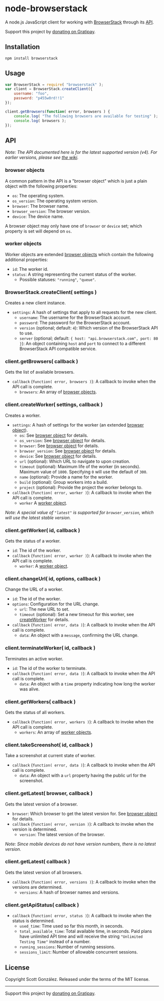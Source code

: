 # node-browserstack

A node.js JavaScript client for working with [BrowserStack](http://browserstack.com) through its [API](https://github.com/browserstack/api).

Support this project by [donating on Gratipay](https://gratipay.com/scottgonzalez/).

## Installation

```
npm install browserstack
```

## Usage

```javascript
var BrowserStack = require( "browserstack" );
var client = BrowserStack.createClient({
	username: "foo",
	password: "p455w0rd!!1"
});

client.getBrowsers(function( error, browsers ) {
	console.log( "The following browsers are available for testing" );
	console.log( browsers );
});
```

## API

*Note: The API documented here is for the latest supported version (v4). For earlier versions, please see [the wiki](https://github.com/scottgonzalez/node-browserstack/wiki/API).*

### browser objects

A common pattern in the API is a "browser object" which is just a plain object with the following properties:

* `os`: The operating system.
* `os_version`: The operating system version.
* `browser`: The browser name.
* `browser_version`: The browser version.
* `device`: The device name.

A browser object may only have one of `browser` or `device` set; which property is set will depend on `os`.

### worker objects

Worker objects are extended [browser objects](#browser-objects) which contain the following additional properties:

* `id`: The worker id.
* `status`: A string representing the current status of the worker.
  * Possible statuses: `"running"`, `"queue"`.

### BrowserStack.createClient( settings )

Creates a new client instance.

* `settings`: A hash of settings that apply to all requests for the new client.
  * `username`: The username for the BrowserStack account.
  * `password`: The password for the BrowserStack account.
  * `version` (optional; default: `4`): Which version of the BrowserStack API to use.
  * `server` (optional; default: `{ host: "api.browserstack.com", port: 80 }`): An object containing `host` and `port` to connect to a different BrowserStack API compatible service.

### client.getBrowsers( callback )

Gets the list of available browsers.

* `callback` (`function( error, browsers )`): A callback to invoke when the API call is complete.
  * `browsers`: An array of [browser objects](#browser-objects).

### client.createWorker( settings, callback )

Creates a worker.

* `settings`: A hash of settings for the worker (an extended [browser object](#browser-objects)).
  * `os`: See [browser object](#browser-objects) for details.
  * `os_version`: See [browser object](#browser-objects) for details.
  * `browser`: See [browser object](#browser-objects) for details.
  * `browser_version`: See [browser object](#browser-objects) for details.
  * `device`: See [browser object](#browser-objects) for details.
  * `url` (optional): Which URL to navigate to upon creation.
  * `timeout` (optional): Maximum life of the worker (in seconds). Maximum value of `1800`. Specifying `0` will use the default of `300`.
  * `name` (optional): Provide a name for the worker.
  * `build` (optional): Group workers into a build.
  * `project` (optional): Provide the project the worker belongs to.
* `callback` (`function( error, worker )`): A callback to invoke when the API call is complete.
  * `worker` A [worker object](#worker-objects).

*Note: A special value of `"latest"` is supported for `browser_version`, which will use the latest stable version.*

### client.getWorker( id, callback )

Gets the status of a worker.

* `id`: The id of the worker.
* `callback` (`function( error, worker )`): A callback to invoke when the API call is complete.
  * `worker`: A [worker object](#worker-objects).

### client.changeUrl( id, options, callback )

Change the URL of a worker.

* `id`: The id of the worker.
* `options`: Configuration for the URL change.
  * `url`: The new URL to set.
  * `timeout` (optional): Set a new timeout for this worker, see [createWorker](#client.CreateWorker) for details.
* `callback` (`function( error, data )`): A callback to invoke when the API call is complete.
  * `data`: An object with a `message`, confirming the URL change.

### client.terminateWorker( id, callback )

Terminates an active worker.

* `id`: The id of the worker to terminate.
* `callback` (`function( error, data )`): A callback to invoke when the API call is complete.
  * `data`: An object with a `time` property indicating how long the worker was alive.

### client.getWorkers( callback )

Gets the status of all workers.

* `callback` (`function( error, workers )`): A callback to invoke when the API call is complete.
  * `workers`: An array of [worker objects](#worker-objects).

### client.takeScreenshot( id, callback )

Take a screenshot at current state of worker.

* `callback` (`function( error, data )`): A callback to invoke when the API call is complete.
  * `data`: An object with a `url` property having the public url for the screenshot.

### client.getLatest( browser, callback )

Gets the latest version of a browser.

* `browser`: Which browser to get the latest version for. See [browser object](#browser-objects) for details.
* `callback` (`function( error, version )`): A callback to invoke when the version is determined.
  * `version`: The latest version of the browser.

*Note: Since mobile devices do not have version numbers, there is no latest version.*

### client.getLatest( callback )

Gets the latest version of all browsers.

* `callback` (`function( error, versions )`): A callback to invoke when the versions are determined.
  * `versions`: A hash of browser names and versions.

### client.getApiStatus( callback )

* `callback` (`function( error, status )`): A callback to invoke when the status is determined.
  * `used_time`: Time used so far this month, in seconds.
  * `total_available_time`: Total available time, in seconds. Paid plans have unlimited API time and will receive the string `"Unlimited Testing Time"` instead of a number.
  * `running_sessions`: Number of running sessions.
  * `sessions_limit`: Number of allowable concurrent sessions.

## License

Copyright Scott González. Released under the terms of the MIT license.

---

Support this project by [donating on Gratipay](https://gratipay.com/scottgonzalez/).
